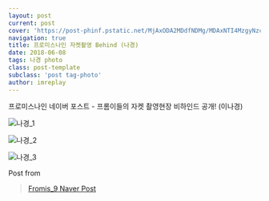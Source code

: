 ```yaml
---
layout: post
current: post
cover: 'https://post-phinf.pstatic.net/MjAxODA2MDdfNDMg/MDAxNTI4MzgyNzcwNjcw.fi7iQeSozPminNQ1UdoG5c-Fy0JDOO6UWPdR_q_iOt8g.fD3MdHrWaOwU-HCCxq4CyrZpJ9r-lt_TTO6_FwUADa0g.JPEG/30.jpg?type=w1200'
navigation: true
title: 프로미스나인 자켓촬영 Behind (나경)
date: 2018-06-08
tags: 나경 photo
class: post-template
subclass: 'post tag-photo'
author: imreplay
---
```



프로미스나인 네이버 포스트 - 프롬이들의 자켓 촬영현장 비하인드 공개! (이나경)

![나경_1](https://post-phinf.pstatic.net/MjAxODA2MDdfMjA3/MDAxNTI4MzgyNzczMTg2.kXH6KIezfBM1hOEus2o6KMU_OjAvWn0I5kRU1BVZjs8g.Xt4G2K58s4tokAAGip0ylJqs5QdoCXQ-QZMouRPEiGYg.JPEG/31.jpg?type=w1200)

![나경_2](https://post-phinf.pstatic.net/MjAxODA2MDdfMTkw/MDAxNTI4MzgyODA3Nzk0.hZUmYjwdgZbYrMiHC1E1XAPLdKD_LTU_ZvuDuqDgf0Ag.tyd-x0pVALMrJ7n6Wgrvu1Hvpq9IAf2QbTPUQok1DXAg.JPEG/32.jpg?type=w1200)

![나경_3](https://post-phinf.pstatic.net/MjAxODA2MDdfMTk1/MDAxNTI4MzgyODEwNDI5.Pm-nG8CPiRx0mgLWWGxuEa0NoVYyEEUXVdKCzTWKAssg.xMQCCkdBhG-o-BeHFd8-XntHOwZusExnDXNDbEgfioog.JPEG/33.jpg?type=w1200)

 Post from 
> [Fromis_9 Naver Post](https://m.post.naver.com/viewer/postView.nhn?volumeNo=15975468&memberNo=40751978)